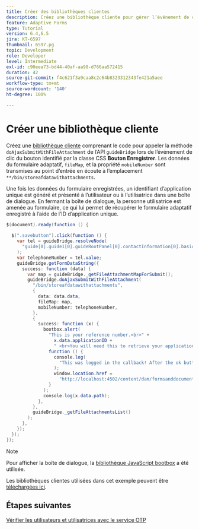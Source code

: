 ```yaml
---
title: Créer des bibliothèques clientes
description: Créez une bibliothèque cliente pour gérer l’événement de clic du bouton « Enregistrer et quitter ».
feature: Adaptive Forms
type: Tutorial
version: 6.4,6.5
jira: KT-6597
thumbnail: 6597.pg
topic: Development
role: Developer
level: Intermediate
exl-id: c90eea73-bd44-40af-aa98-d766aa572415
duration: 42
source-git-commit: f4c621f3a9caa8c2c64b8323312343fe421a5aee
workflow-type: tm+mt
source-wordcount: '140'
ht-degree: 100%

---
```


# Créer une bibliothèque cliente

Créez une [bibliothèque cliente](https://experienceleague.adobe.com/docs/experience-manager-65/developing/introduction/clientlibs.html?lang=fr) comprenant le code pour appeler la méthode `doAjaxSubmitWithFileAttachment` de l’API `guideBridge` lors de l’événement de clic du bouton identifié par la classe CSS **Bouton Enregistrer**.  Les données du formulaire adaptatif, `fileMap`, et la propriété `mobileNumber` sont transmises au point d’entrée en écoute à l’emplacement `**/bin/storeafdatawithattachments`.

Une fois les données du formulaire enregistrées, un identifiant d’application unique est généré et présenté à l’utilisateur ou à l’utilisatrice dans une boîte de dialogue. En fermant la boîte de dialogue, la personne utilisatrice est amenée au formulaire, ce qui lui permet de récupérer le formulaire adaptatif enregistré à l’aide de l’ID d’application unique.

```java
$(document).ready(function () {
  
  $(".savebutton").click(function () {
    var tel = guideBridge.resolveNode(
      "guide[0].guide1[0].guideRootPanel[0].contactInformation[0].basicContact[0].telephoneNumber[0]"
    );
    var telephoneNumber = tel.value;
    guideBridge.getFormDataString({
      success: function (data) {
        var map = guideBridge._getFileAttachmentMapForSubmit();
        guideBridge.doAjaxSubmitWithFileAttachment(
          "/bin/storeafdatawithattachments",
          {
            data: data.data,
            fileMap: map,
            mobileNumber: telephoneNumber,
          },
          {
            success: function (x) {
              bootbox.alert(
                "This is your reference number.<br>" +
                  x.data.applicationID +
                  " <br>You will need this to retrieve your application",
                function () {
                  console.log(
                    "This was logged in the callback! After the ok button was pressed"
                  );
                  window.location.href =
                    "http://localhost:4502/content/dam/formsanddocuments/myaccountform/jcr:content?wcmmode=disabled";
                }
              );
              console.log(x.data.path);
            },
          },
          guideBridge._getFileAttachmentsList()
        );
      },
    });
  });
});
```

>[!NOTE]
> Pour afficher la boîte de dialogue, la [bibliothèque JavaScript bootbox](https://bootboxjs.com/examples.html) a été utilisée.

Les bibliothèques clientes utilisées dans cet exemple peuvent être [téléchargées ici](assets/store-af-with-attachments-client-lib.zip).

## Étapes suivantes

[Vérifier les utilisateurs et utilisatrices avec le service OTP](./verify-users-with-otp.md)
